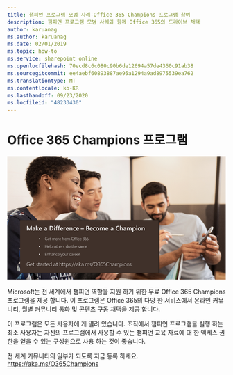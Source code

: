 ```yaml
---
title: 챔피언 프로그램 모범 사례-Office 365 Champions 프로그램 참여
description: 챔피언 프로그램 모범 사례와 함께 Office 365의 드라이브 채택
author: karuanag
ms.author: karuanag
ms.date: 02/01/2019
ms.topic: how-to
ms.service: sharepoint online
ms.openlocfilehash: 70ecd8c6c080c90b6de12694a57de4360c91ab38
ms.sourcegitcommit: ee4aebf60893887ae95a1294a9ad8975539ea762
ms.translationtype: MT
ms.contentlocale: ko-KR
ms.lasthandoff: 09/23/2020
ms.locfileid: "48233430"
---
```

# <a name="office-365-champions-program"></a>Office 365 Champions 프로그램 

![차이를 챔피언로 설정](media/makeadifference.png)

Microsoft는 전 세계에서 챔피언 역할을 지원 하기 위한 무료 Office 365 Champions 프로그램을 제공 합니다.  이 프로그램은 Office 365의 다양 한 서비스에서 온라인 커뮤니티, 월별 커뮤니티 통화 및 콘텐츠 구동 채택을 제공 합니다.

이 프로그램은 모든 사용자에 게 열려 있습니다.  조직에서 챔피언 프로그램을 실행 하는 최소 사용자는 자신의 프로그램에서 사용할 수 있는 챔피언 교육 자료에 대 한 액세스 권한을 얻을 수 있는 구성원으로 사용 하는 것이 좋습니다. 

전 세계 커뮤니티의 일부가 되도록 지금 등록 하세요. https://aka.ms/O365Champions  
